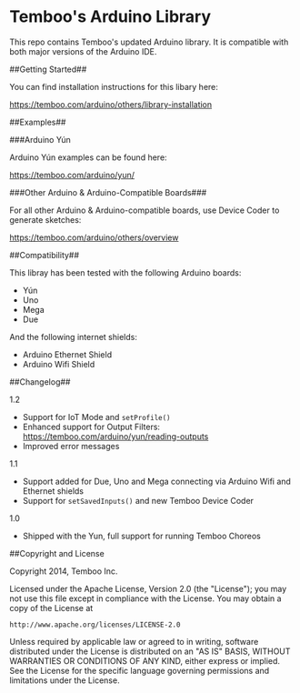 Temboo's Arduino Library
======================

This repo contains Temboo's updated Arduino library. It is compatible with both major versions of the Arduino IDE.

##Getting Started##

You can find installation instructions for this libary here: 

https://temboo.com/arduino/others/library-installation

##Examples##

###Arduino Yún

Arduino Yún examples can be found here: 

https://temboo.com/arduino/yun/

###Other Arduino & Arduino-Compatible Boards###

For all other Arduino & Arduino-compatible boards, use Device Coder to generate sketches: 

https://temboo.com/arduino/others/overview

##Compatibility##

This libray has been tested with the following Arduino boards:

- Yún
- Uno
- Mega
- Due

And the following internet shields:

- Arduino Ethernet Shield
- Arduino Wifi Shield

##Changelog##

1.2
- Support for IoT Mode and `setProfile()`
- Enhanced support for Output Filters: https://temboo.com/arduino/yun/reading-outputs
- Improved error messages

1.1
- Support added for Due, Uno and Mega connecting via Arduino Wifi and Ethernet shields
- Support for `setSavedInputs()` and new Temboo Device Coder

1.0
- Shipped with the Yun, full support for running Temboo Choreos 

##Copyright and License

Copyright 2014, Temboo Inc.

Licensed under the Apache License, Version 2.0 (the "License"); you may not use this file except in compliance with the License. You may obtain a copy of the License at

`http://www.apache.org/licenses/LICENSE-2.0`

Unless required by applicable law or agreed to in writing, software distributed under the License is distributed on an "AS IS" BASIS, WITHOUT WARRANTIES OR CONDITIONS OF ANY KIND, either express or implied. See the License for the specific language governing permissions and limitations under the License.

